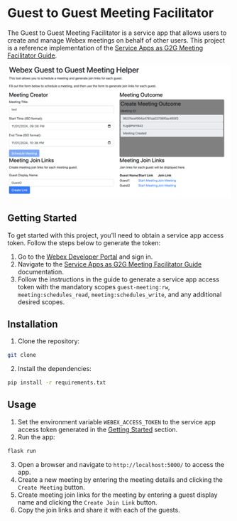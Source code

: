 # Guest to Guest Meeting Facilitator

The Guest to Guest Meeting Facilitator is a service app that allows users to create and manage Webex meetings on behalf of other users. This project is a reference implementation of the [Service Apps as G2G Meeting Facilitator Guide](https://developer.webex.com/docs/service-apps-as-g2g-meeting-facilitator-guide).

![App Screenshot](./app.png)

## Getting Started

To get started with this project, you'll need to obtain a service app access token. Follow the steps below to generate the token:

1. Go to the [Webex Developer Portal](https://developer.webex.com/) and sign in.
2. Navigate to the [Service Apps as G2G Meeting Facilitator Guide](https://developer.webex.com/docs/service-apps-as-g2g-meeting-facilitator-guide) documentation.
3. Follow the instructions in the guide to generate a service app access token with the mandatory scopes `guest-meeting:rw`, `meeting:schedules_read`, `meeting:schedules_write`, and any additional desired scopes.

## Installation

1. Clone the repository:

```bash
git clone
```

2. Install the dependencies:

```bash
pip install -r requirements.txt
```

## Usage

1. Set the environment variable `WEBEX_ACCESS_TOKEN` to the service app access token generated in the [Getting Started](#getting-started) section.
2. Run the app:

```bash
flask run
```

3. Open a browser and navigate to `http://localhost:5000/` to access the app.
4. Create a new meeting by entering the meeting details and clicking the `Create Meeting` button.
5. Create meeting join links for the meeting by entering a guest display name and clicking the `Create Join Link` button.
6. Copy the join links and share it with each of the guests.
